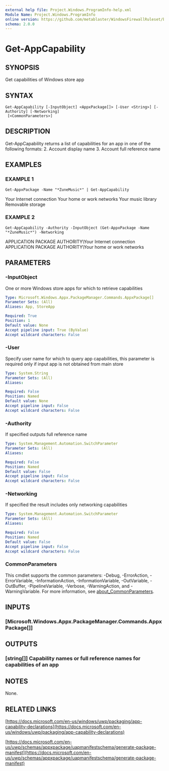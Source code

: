 ```yaml
---
external help file: Project.Windows.ProgramInfo-help.xml
Module Name: Project.Windows.ProgramInfo
online version: https://github.com/metablaster/WindowsFirewallRuleset/blob/develop/Modules/Project.Windows.ProgramInfo/Help/en-US/Get-AppCapability.md
schema: 2.0.0
---
```


# Get-AppCapability

## SYNOPSIS

Get capabilities of Windows store app

## SYNTAX

```none
Get-AppCapability [-InputObject] <AppxPackage[]> [-User <String>] [-Authority] [-Networking]
 [<CommonParameters>]
```

## DESCRIPTION

Get-AppCapability returns a list of capabilities for an app in one of the following formats:
2.
Account display name
3.
Account full reference name

## EXAMPLES

### EXAMPLE 1

```none
Get-AppxPackage -Name "*ZuneMusic*" | Get-AppCapability
```

Your Internet connection
Your home or work networks
Your music library
Removable storage

### EXAMPLE 2

```none
Get-AppCapability -Authority -InputObject (Get-AppxPackage -Name "*ZuneMusic*") -Networking
```

APPLICATION PACKAGE AUTHORITY\Your Internet connection
APPLICATION PACKAGE AUTHORITY\Your home or work networks

## PARAMETERS

### -InputObject

One or more Windows store apps for which to retrieve capabilities

```yaml
Type: Microsoft.Windows.Appx.PackageManager.Commands.AppxPackage[]
Parameter Sets: (All)
Aliases: App, StoreApp

Required: True
Position: 1
Default value: None
Accept pipeline input: True (ByValue)
Accept wildcard characters: False
```

### -User

Specify user name for which to query app capabilities, this parameter
is required only if input app is not obtained from main store

```yaml
Type: System.String
Parameter Sets: (All)
Aliases:

Required: False
Position: Named
Default value: None
Accept pipeline input: False
Accept wildcard characters: False
```

### -Authority

If specified outputs full reference name

```yaml
Type: System.Management.Automation.SwitchParameter
Parameter Sets: (All)
Aliases:

Required: False
Position: Named
Default value: False
Accept pipeline input: False
Accept wildcard characters: False
```

### -Networking

If specified the result includes only networking capabilities

```yaml
Type: System.Management.Automation.SwitchParameter
Parameter Sets: (All)
Aliases:

Required: False
Position: Named
Default value: False
Accept pipeline input: False
Accept wildcard characters: False
```

### CommonParameters

This cmdlet supports the common parameters: -Debug, -ErrorAction, -ErrorVariable, -InformationAction, -InformationVariable, -OutVariable, -OutBuffer, -PipelineVariable, -Verbose, -WarningAction, and -WarningVariable. For more information, see [about_CommonParameters](http://go.microsoft.com/fwlink/?LinkID=113216).

## INPUTS

### [Microsoft.Windows.Appx.PackageManager.Commands.AppxPackage[]]

## OUTPUTS

### [string[]] Capability names or full reference names for capabilities of an app

## NOTES

None.

## RELATED LINKS

[https://docs.microsoft.com/en-us/windows/uwp/packaging/app-capability-declarations](https://docs.microsoft.com/en-us/windows/uwp/packaging/app-capability-declarations)

[https://docs.microsoft.com/en-us/uwp/schemas/appxpackage/uapmanifestschema/generate-package-manifest](https://docs.microsoft.com/en-us/uwp/schemas/appxpackage/uapmanifestschema/generate-package-manifest)

